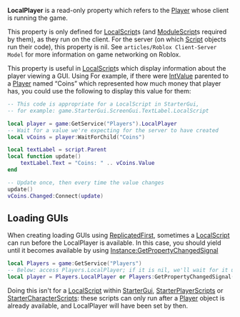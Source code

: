 **LocalPlayer** is a read-only property which refers to the [Player](https://developer.roblox.com/en-us/api-reference/class/Player) whose client is running the game.

This property is only defined for [LocalScript](https://developer.roblox.com/en-us/api-reference/class/LocalScript)s (and [ModuleScript](https://developer.roblox.com/en-us/api-reference/class/ModuleScript)s required by them), as they run on the client. For the server (on which [Script](https://developer.roblox.com/en-us/api-reference/class/Script) objects run their code), this property is nil. See `articles/Roblox Client-Server Model` for more information on game networking on Roblox.

This property is useful in [LocalScript](https://developer.roblox.com/en-us/api-reference/class/LocalScript)s which display information about the player viewing a GUI. Using For example, if there were [IntValue](https://developer.roblox.com/en-us/api-reference/class/IntValue) parented to a [Player](https://developer.roblox.com/en-us/api-reference/class/Player) named “Coins” which represented how much money that player has, you could use the following to display this value for them:

```lua
-- This code is appropriate for a LocalScript in StarterGui,
-- for example: game.StarterGui.ScreenGui.TextLabel.LocalScript

local player = game:GetService("Players").LocalPlayer
-- Wait for a value we're expecting for the server to have created
local vCoins = player:WaitForChild("Coins")

local textLabel = script.Parent
local function update()
    textLabel.Text = "Coins: " .. vCoins.Value
end

-- Update once, then every time the value changes
update()
vCoins.Changed:Connect(update)
``` 

Loading GUIs
------------

When creating loading GUIs using [ReplicatedFirst](https://developer.roblox.com/en-us/api-reference/class/ReplicatedFirst), sometimes a [LocalScript](https://developer.roblox.com/en-us/api-reference/class/LocalScript) can run before the LocalPlayer is available. In this case, you should yield until it becomes available by using [Instance:GetPropertyChangedSignal](https://developer.roblox.com/en-us/api-reference/function/Instance/GetPropertyChangedSignal)

```lua
local Players = game:GetService("Players")
-- Below: access Players.LocalPlayer; if it is nil, we'll wait for it using GetPropertyChangedSignal.
local player = Players.LocalPlayer or Players:GetPropertyChangedSignal("LocalPlayer"):wait()
``` 

Doing this isn't for a [LocalScript](https://developer.roblox.com/en-us/api-reference/class/LocalScript) within [StarterGui](https://developer.roblox.com/en-us/api-reference/class/StarterGui), [StarterPlayerScripts](https://developer.roblox.com/en-us/api-reference/class/StarterPlayerScripts) or [StarterCharacterScripts](https://developer.roblox.com/en-us/api-reference/class/StarterCharacterScripts): these scripts can only run after a [Player](https://developer.roblox.com/en-us/api-reference/class/Player) object is already available, and LocalPlayer will have been set by then.